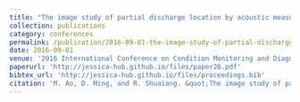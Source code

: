 ```yaml
---
title: "The image study of partial discharge location by acoustic measurement"
collection: publications
category: conferences
permalink: /publication/2016-09-01-the-image-study-of-partial-discharge-location-by-acoustic-measurement
date: 2016-09-01
venue: '2016 International Conference on Condition Monitoring and Diagnosis (CMD)'
paperurl: 'http://jessica-hub.github.io/files/paper26.pdf'
bibtex_url: 'http://jessica-hub.github.io/files/proceedings.bib'
citation: 'M. Ao, D. Ming, and R. Shuaiang. &quot;The image study of partial discharge location by acoustic measurement.&quot; <i>2016 International Conference on Condition Monitoring and Diagnosis (CMD)</i>, pp. 733–736, 2016.'
---
```


